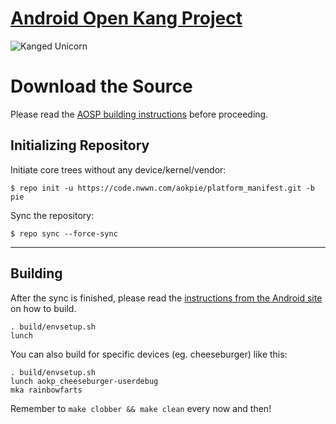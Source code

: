 [Android Open Kang Project](http://aokp.co)
====================================

![Kanged Unicorn](http://aokp.co/images/cms-images/106.png)

Download the Source
===================

Please read the [AOSP building instructions](http://source.android.com/source/index.html) before proceeding.

Initializing Repository
-----------------------

Initiate core trees without any device/kernel/vendor:

    $ repo init -u https://code.nwwn.com/aokpie/platform_manifest.git -b pie

Sync the repository:

    $ repo sync --force-sync

***

Building
--------

After the sync is finished, please read the [instructions from the Android site](http://s.android.com/source/building.html) on how to build.

    . build/envsetup.sh
    lunch

You can also build for specific devices (eg. cheeseburger) like this:

    . build/envsetup.sh
    lunch aokp_cheeseburger-userdebug
    mka rainbowfarts

Remember to `make clobber && make clean` every now and then!
